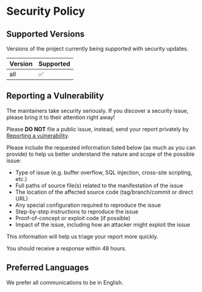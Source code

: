 # Security Policy

## Supported Versions

Versions of the project currently being supported with security updates.

| Version | Supported          |
| ------- | ------------------ |
| all     | :white_check_mark: |


## Reporting a Vulnerability

The maintainers take security seriously. If you discover a security
issue, please bring it to their attention right away!

Please **DO NOT** file a public issue, instead, send your report privately by [Reporting a vulnerability](https://github.com/nbigot/ministream/security/advisories/new).

Please include the requested information listed below (as much as you can provide) to help us better understand the nature and scope of the possible issue:

  * Type of issue (e.g. buffer overflow, SQL injection, cross-site scripting, etc.)
  * Full paths of source file(s) related to the manifestation of the issue
  * The location of the affected source code (tag/branch/commit or direct URL)
  * Any special configuration required to reproduce the issue
  * Step-by-step instructions to reproduce the issue
  * Proof-of-concept or exploit code (if possible)
  * Impact of the issue, including how an attacker might exploit the issue

This information will help us triage your report more quickly.

You should receive a response within 48 hours.


## Preferred Languages

We prefer all communications to be in English.
